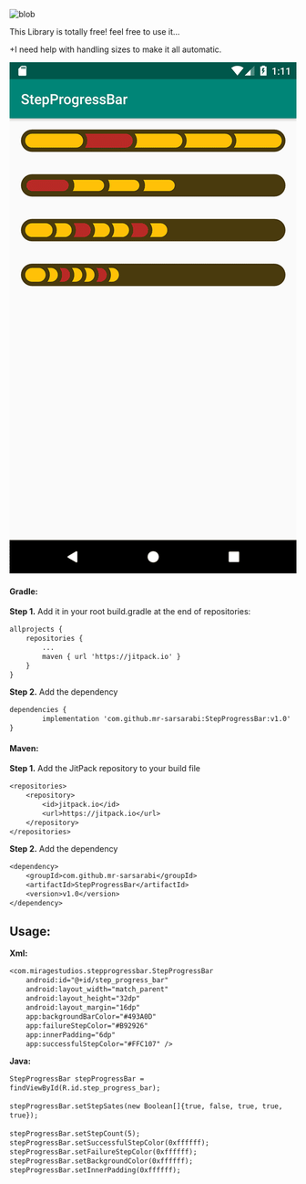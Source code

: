 ![blob](https://jitpack.io/#mr-sarsarabi/StepProgressBar/v1.0)

This Library is totally free! feel free to use it...

+I need help with handling sizes to make it all automatic.


![Screenshot of the library outcome.](screenshot.png)

#### Gradle:
**Step 1.** Add it in your root build.gradle at the end of repositories:

	allprojects {
		repositories {
			...
			maven { url 'https://jitpack.io' }
		}
	}
**Step 2.** Add the dependency

	dependencies {
	        implementation 'com.github.mr-sarsarabi:StepProgressBar:v1.0'
	}

#### Maven:


**Step 1.** Add the JitPack repository to your build file

	<repositories>
		<repository>
		    <id>jitpack.io</id>
		    <url>https://jitpack.io</url>
		</repository>
	</repositories>

**Step 2.** Add the dependency

	<dependency>
	    <groupId>com.github.mr-sarsarabi</groupId>
	    <artifactId>StepProgressBar</artifactId>
	    <version>v1.0</version>
	</dependency>


## Usage:

**Xml:**

    <com.miragestudios.stepprogressbar.StepProgressBar
        android:id="@+id/step_progress_bar"
        android:layout_width="match_parent"
        android:layout_height="32dp"
        android:layout_margin="16dp"
        app:backgroundBarColor="#493A0D"
        app:failureStepColor="#B92926"
        app:innerPadding="6dp"
        app:successfulStepColor="#FFC107" />

**Java:**

    StepProgressBar stepProgressBar = findViewById(R.id.step_progress_bar);
    
    stepProgressBar.setStepSates(new Boolean[]{true, false, true, true, true});
    
    stepProgressBar.setStepCount(5);
    stepProgressBar.setSuccessfulStepColor(0xffffff);
    stepProgressBar.setFailureStepColor(0xffffff);
    stepProgressBar.setBackgroundColor(0xffffff);
    stepProgressBar.setInnerPadding(0xffffff);